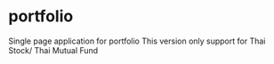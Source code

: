 # portfolio

Single page application for portfolio
This version only support for Thai Stock/ Thai Mutual Fund


